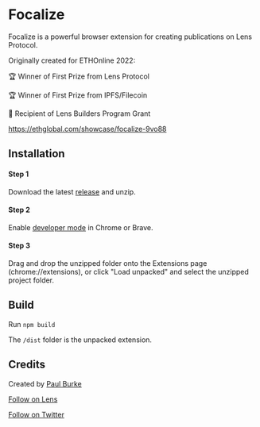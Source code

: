 # Focalize

Focalize is a powerful browser extension for creating publications on Lens Protocol. 

Originally created for ETHOnline 2022:

🏆 Winner of First Prize from Lens Protocol   

🏆 Winner of First Prize from IPFS/Filecoin

🌿 Recipient of Lens Builders Program Grant

https://ethglobal.com/showcase/focalize-9vo88

## Installation

#### Step 1

Download the latest [release](https://github.com/FocalizeApp/focalize-extension/releases/latest) and unzip.

#### Step 2

Enable [developer mode](https://developer.chrome.com/docs/extensions/mv2/faq/#faq-dev-01) in Chrome or Brave.

#### Step 3
 
Drag and drop the unzipped folder onto the Extensions page (chrome://extensions), or click "Load unpacked" and select the unzipped project folder.

## Build

Run `npm build` 

The `/dist` folder is the unpacked extension.


## Credits

Created by [Paul Burke](https://paulburke.co)

[Follow on Lens](https://lenster.xyz/u/paulburke.lens)

[Follow on Twitter](https://twitter.com/FocalizeExt)